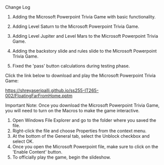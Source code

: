 Change Log

1. Adding the Microsoft Powerpoint Trivia Game with basic functionality.

2. Adding Level Saturn to the Microsoft Powerpoint Trivia Game.

3. Adding Level Jupiter and Level Mars to the Microsoft Powerpoint Trivia Game.

4. Adding the backstory slide and rules slide to the Microsoft Powerpoint Trivia Game.

5. Fixed the 'pass' button calculations during testing phase.



Click the link below to download and play the Microsoft Powerpoint Trivia Game:

<https://shreyaseripalli.github.io/ss255-IT265-002/FloatingFarFromHome.pptm>

Important Note: Once you download the Microsoft Powerpoint Trivia Game, you will need to turn on the Macros to make the game interactive.
1. Open Windows File Explorer and go to the folder where you saved the file.
2. Right-click the file and choose Properties from the context menu.
3. At the bottom of the General tab, select the Unblock checkbox and select OK.
4. Once you open the Microsoft Powerpoint file, make sure to click on the 'Enable Content' button.
5. To officially play the game, begin the slideshow.
